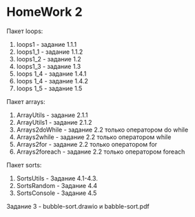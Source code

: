 # HomeWork 2
Пакет loops:
1. loops1 - задание 1.1.1
2. loops1_1 - задание 1.1.2
3. loops1_2 - задание 1.2
4. loops1_3 - задание 1.3
5. loops 1_4 - задание 1.4.1 
6. loops 1_4 - задание 1.4.2
7. loops 1_5 - задание 1.5

Пакет arrays:
1. ArrayUtils - задание 2.1.1
2. ArrayUtils1 - задание 2.1.2
3. Arrays2doWhile - задание 2.2 только оператором do while
4. Arrays2while - задание 2.2 только оператором  while
5. Arrays2for - задание 2.2 только оператором for
6. Arrays2foreach - задание 2.2 только оператором foreach

Пакет sorts:
1. SortsUtils - Задание 4.1-4.3.
2. SortsRandom - Задание 4.4
3. SortsConsole - Задание 4.5

Задание 3 - bubble-sort.drawio и babble-sort.pdf